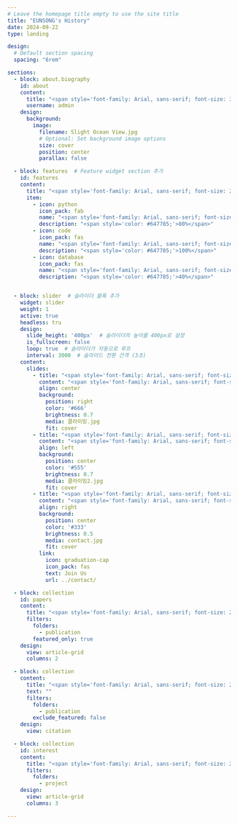 ```yaml
---
# Leave the homepage title empty to use the site title
title: "EUNSONG's History"
date: 2024-09-22
type: landing

design:
  # Default section spacing
  spacing: "6rem"

sections:
  - block: about.biography
    id: about
    content:
      title: "<span style='font-family: Arial, sans-serif; font-size: 36px; color: #3C6478;'>About Me</span>"
      username: admin
    design:
      background:
        image:
          filename: Slight Ocean View.jpg
          # Optional: Set background image options
          size: cover
          position: center
          parallax: false

  - block: features  # Feature widget section 추가
    id: features
    content:
      title: "<span style='font-family: Arial, sans-serif; font-size: 28px; color: #3C6478;'>MY SKILLS</span>"
      item:
        - icon: python
          icon_pack: fab
          name: "<span style='font-family: Arial, sans-serif; font-size: 22px; color: #5A9EAE;'>Python</span>"
          description: "<span style='color: #647785;'>80%</span>"
        - icon: code
          icon_pack: fas
          name: "<span style='font-family: Arial, sans-serif; font-size: 22px; color: #5A9EAE;'>C/C++</span>"
          description: "<span style='color: #647785;'>100%</span>"
        - icon: database
          icon_pack: fas
          name: "<span style='font-family: Arial, sans-serif; font-size: 22px; color: #5A9EAE;'>SQL</span>"
          description: "<span style='color: #647785;'>40%</span>"


  - block: slider  # 슬라이더 블록 추가
    widget: slider
    weight: 1
    active: true
    headless: tru
    design:
      slide_height: '400px'  # 슬라이더의 높이를 400px로 설정
      is_fullscreen: false
      loop: true  # 슬라이더가 자동으로 루프
      interval: 3000  # 슬라이드 전환 간격 (3초)
    content:
      slides:
        - title: "<span style='font-family: Arial, sans-serif; font-size: 24px; color: #3C6478;'>👋 Welcome to the group</span>"
          content: "<span style='font-family: Arial, sans-serif; font-size: 18px; color: #647785;'>Take a look at what we're working on...</span>"
          align: center
          background:
            position: right
            color: '#666'
            brightness: 0.7
            media: 클라이밍.jpg
            fit: cover
        - title: "<span style='font-family: Arial, sans-serif; font-size: 24px; color: #3C6478;'>Lunch & Learn ☕️</span>"
          content: "<span style='font-family: Arial, sans-serif; font-size: 18px; color: #647785;'>Share your knowledge with the group and explore exciting new topics together!</span>"
          align: left
          background:
            position: center
            color: '#555'
            brightness: 0.7
            media: 클라이밍2.jpg
            fit: cover
        - title: "<span style='font-family: Arial, sans-serif; font-size: 24px; color: #3C6478;'>World-Class Semiconductor Lab</span>"
          content: "<span style='font-family: Arial, sans-serif; font-size: 18px; color: #647785;'>Just opened last month!</span>"
          align: right
          background:
            position: center
            color: '#333'
            brightness: 0.5
            media: contact.jpg
            fit: cover
          link:
            icon: graduation-cap
            icon_pack: fas
            text: Join Us
            url: ../contact/

  - block: collection
    id: papers
    content:
      title: "<span style='font-family: Arial, sans-serif; font-size: 28px; color: #3C6478;'>기업 인터뷰</span>"
      filters:
        folders:
          - publication
        featured_only: true
    design:
      view: article-grid
      columns: 2

  - block: collection
    content:
      title: "<span style='font-family: Arial, sans-serif; font-size: 28px; color: #3C6478;'>Recent Publications</span>"
      text: ""
      filters:
        folders:
          - publication
        exclude_featured: false
    design:
      view: citation

  - block: collection
    id: interest
    content:
      title: "<span style='font-family: Arial, sans-serif; font-size: 28px; color: #3C6478;'>Projects</span>"
      filters:
        folders:
          - project
    design:
      view: article-grid
      columns: 3

---
```

